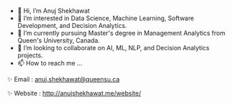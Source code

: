 - 👋 Hi, I’m Anuj Shekhawat
- 👀 I’m interested in Data Science, Machine Learning, Software Development, and Decision Analytics.
- 🌱 I’m currently pursuing Master's degree in Management Analytics from Queen's University, Canada.
- 💞️ I’m looking to collaborate on AI, ML, NLP, and Decision Analytics projects.
- 📫 How to reach me ...


 ✨ Email : anuj.shekhawat@queensu.ca
 
 ✨ Website : http://anujshekhawat.me/website/
